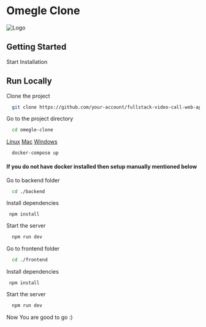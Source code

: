 # Omegle Clone

![Logo](https://github.com/subhajit20/omegle-clone/blob/master/Omegle%20Clone%20Front%20Page.png)

## Getting Started

Start Installation

## Run Locally

Clone the project

```bash
  git clone https://github.com/your-account/fullstack-video-call-web-app.git
```

Go to the project directory

```bash
  cd omegle-clone
```

[Linux](https://docs.docker.com/desktop/install/linux-install/=)
[Mac](https://docs.docker.com/desktop/install/mac-install/)
[ Windows ](https://docs.docker.com/desktop/install/windows-install/)

```
  docker-compose up
```

#### If you do not have docker installed then setup manually mentioned below

Go to backend folder

```bash
  cd ./backend
```

Install dependencies

```
 npm install
```

Start the server

```bash
  npm run dev
```

Go to frontend folder

```bash
  cd ./frontend
```

Install dependencies

```
 npm install
```

Start the server

```bash
  npm run dev
```

Now You are good to go :)
